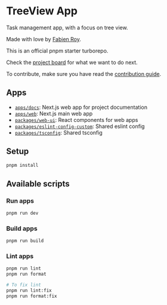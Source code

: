 # TreeView App

Task management app, with a focus on tree view.

Made with love by [Fabien Roy](https://github.com/ExiledNarwal28).

This is an official pnpm starter turborepo.

Check the [project board](https://github.com/orgs/treeview-app/projects/1/views/1) for what we want to do next.

To contribute, make sure you have read the [contribution guide](CONTRIBUTING.md).

## Apps

- [`apps/docs`](apps/docs): Next.js web app for project documentation
- [`apps/web`](apps/docs): Next.js main web app
- [`packages/web-ui`](packages/web-ui): React components for web apps
- [`packages/eslint-config-custom`](packages/eslint-config-custom): Shared eslint config
- [`packages/tsconfig`](packages/tsconfig): Shared tsconfig

## Setup

```bash
pnpm install
```

## Available scripts

### Run apps

```bash
pnpm run dev
```

### Build apps

```bash
pnpm run build
```

### Lint apps

```bash
pnpm run lint
pnpm run format

# To fix lint
pnpm run lint:fix
pnpm run format:fix
```
